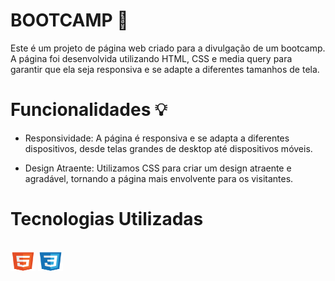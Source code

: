 # BOOTCAMP 📆 

Este é um projeto de página web criado para a divulgação de um bootcamp. A página foi desenvolvida utilizando HTML, CSS e media query para garantir que ela seja responsiva e se adapte a diferentes tamanhos de tela.


# Funcionalidades 💡

- Responsividade: A página é responsiva e se adapta a diferentes dispositivos, desde telas grandes de desktop até dispositivos móveis.

- Design Atraente: Utilizamos CSS para criar um design atraente e agradável, tornando a página mais envolvente para os visitantes.

# Tecnologias Utilizadas 

<div style="display: inline_block"><br>
  <img align="center" alt="html" height="30" width="40" src="https://raw.githubusercontent.com/devicons/devicon/master/icons/html5/html5-original.svg">
  <img align="center" alt="css" height="30" width="40" src="https://raw.githubusercontent.com/devicons/devicon/master/icons/css3/css3-original.svg">
</div>







